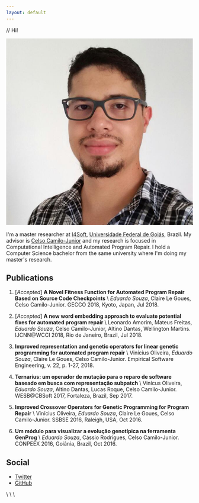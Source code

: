 ```yaml
---
layout: default
---
```


// Hi!

<img class="profile-picture" src="eduardodx.jpg">

I'm a master researcher at [I4Soft](http://i4soft.com.br), [Universidade Federal de Goiás](https://www.ufg.br), Brazil.
My advisor is [Celso Camilo-Junior](http://www.inf.ufg.br/~celso/) and my research is focused in Computational Intelligence and Automated Program Repair. I hold a Computer Science bachelor from the same university where I'm doing my master's research.


## Publications

1. [*Accepted*] **A Novel Fitness Function for Automated Program Repair Based on Source Code Checkpoints** \\
    *Eduardo Souza*, Claire Le Goues, Celso Camilo-Junior. GECCO 2018, Kyoto, Japan, Jul 2018.

1. [*Accepted*] **A new word embedding approach to evaluate potential fixes for automated program repair** \\
    Leonardo Amorim, Mateus Freitas, *Eduardo Souza*, Celso Camilo-Junior, Altino Dantas, Wellington Martins. IJCNN@WCCI 2018, Rio de Janeiro, Brazil, Jul 2018.

1. **Improved representation and genetic operators for linear genetic programming for automated program repair** \\
    Vinícius Oliveira, *Eduardo Souza*, Claire Le Goues, Celso Camilo-Junior. 
    Empirical Software Engineering, v. 22, p. 1-27, 2018.

1. **Ternarius: um operador de mutação para o reparo de software baseado em busca com representação subpatch** \\
    Vinícus Oliveira, *Eduardo Souza*, Altino Dantas, Lucas Roque, Celso Camilo-Junior. WESB@CBSoft 2017, Fortaleza, Brazil, Sep 2017.

1. **Improved Crossover Operators for Genetic Programming for Program Repair** \\
    Vinícius Oliveira, *Eduardo Souza*, Claire Le Goues, Celso Camilo-Junior. SSBSE 2016, Raleigh, USA, Oct 2016.

1. **Um módulo para visualizar a evolução genotípica na ferramenta GenProg** \\
    *Eduardo Souza*, Cássio Rodrigues, Celso Camilo-Junior. CONPEEX 2016, Goiânia, Brazil, Oct 2016.

## Social

* [Twitter](https://twitter.com/eduardodx)
* [GitHub](https://github.com/eduardodx)


\\
\\
\\
